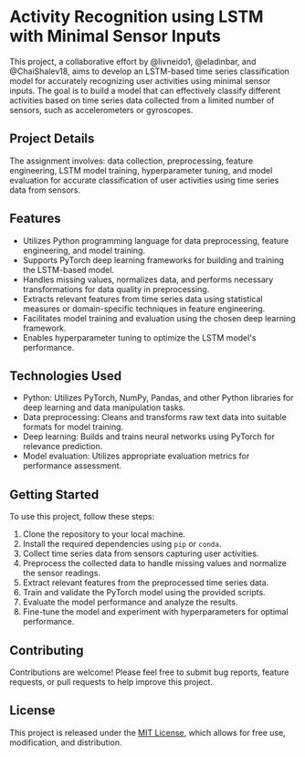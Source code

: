 # Activity Recognition using LSTM with Minimal Sensor Inputs
This project, a collaborative effort by @livneido1, @eladinbar, and @ChaiShalev18, aims to develop an LSTM-based time series classification model for accurately recognizing user activities using minimal sensor inputs. The goal is to build a model that can effectively classify different activities based on time series data collected from a limited number of sensors, such as accelerometers or gyroscopes.

## Project Details
The assignment involves: data collection, preprocessing, feature engineering, LSTM model training, hyperparameter tuning, and model evaluation for accurate classification of user activities using time series data from sensors.

## Features

- Utilizes Python programming language for data preprocessing, feature engineering, and model training.
- Supports  PyTorch deep learning frameworks for building and training the LSTM-based model.
- Handles missing values, normalizes data, and performs necessary transformations for data quality in preprocessing.
- Extracts relevant features from time series data using statistical measures or domain-specific techniques in feature engineering.
- Facilitates model training and evaluation using the chosen deep learning framework.
- Enables hyperparameter tuning to optimize the LSTM model's performance.

## Technologies Used

- Python: Utilizes PyTorch, NumPy, Pandas, and other Python libraries for deep learning and data manipulation tasks.
- Data preprocessing: Cleans and transforms raw text data into suitable formats for model training.
- Deep learning: Builds and trains neural networks using PyTorch for relevance prediction.
- Model evaluation: Utilizes appropriate evaluation metrics  for performance assessment.

## Getting Started

To use this project, follow these steps:

1. Clone the repository to your local machine.
2. Install the required dependencies using `pip` or `conda`.
3. Collect time series data from sensors capturing user activities.
4. Preprocess the collected data to handle missing values and normalize the sensor readings.
5. Extract relevant features from the preprocessed time series data.
6. Train and validate the PyTorch model using the provided scripts.
7. Evaluate the model performance and analyze the results.
8. Fine-tune the model and experiment with hyperparameters for optimal performance.

## Contributing

Contributions are welcome! Please feel free to submit bug reports, feature requests, or pull requests to help improve this project.

## License

This project is released under the [MIT License](LICENSE), which allows for free use, modification, and distribution.
